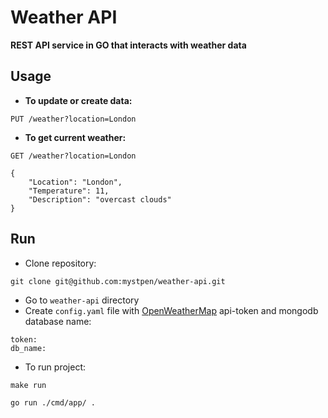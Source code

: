 # Weather API
<b>REST API service in GO that interacts with weather data</b>

## Usage
- <b>To update or create data:</b>
```
PUT /weather?location=London
```
- <b>To get current weather:</b>
```
GET /weather?location=London
```
```
{
    "Location": "London",
    "Temperature": 11,
    "Description": "overcast clouds"
}
```

## Run
- Clone repository:
```
git clone git@github.com:mystpen/weather-api.git
```
- Go to ```weather-api``` directory
- Create ```config.yaml``` file with [OpenWeatherMap](https://openweathermap.org/) api-token and mongodb database name:
```
token:
db_name: 
```
- To run project:
```
make run
```
```
go run ./cmd/app/ .
```